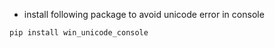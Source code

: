 * install following package to avoid unicode error in console
```
pip install win_unicode_console
```
